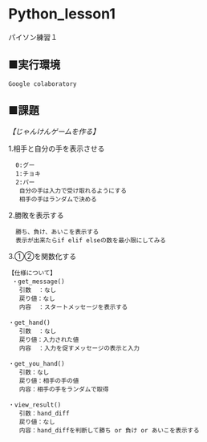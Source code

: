 # Python_lesson1
 パイソン練習１

## ■実行環境
	Google colaboratory

## ■課題
*【じゃんけんゲームを作る】*

1.相手と自分の手を表示させる
 ``` 
   0:グー
   1:チョキ
   2:パー 
	自分の手は入力で受け取れるようにする
	相手の手はランダムで決める
```

2.勝敗を表示する
```
  勝ち、負け、あいこを表示する
  表示が出来たらif elif elseの数を最小限にしてみる
```    

3.①②を関数化する

 ```
 【仕様について】
  ・get_message()
  	引数  ：なし
	戻り値：なし
	内容  ：スタートメッセージを表示する
		
 ・get_hand()
	引数  ：なし
	戻り値：入力された値	
	内容  ：入力を促すメッセージの表示と入力
			
 ・get_you_hand()
	引数：なし
	戻り値：相手の手の値 
	内容：相手の手をランダムで取得 

 ・view_result() 
	引数：hand_diff
	戻り値：なし 
	内容：hand_diffを判断して勝ち or 負け or あいこを表示する
```
